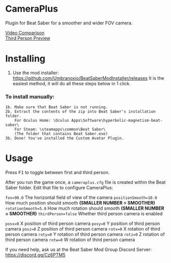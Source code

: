 # CameraPlus
Plugin for Beat Saber for a smoother and wider FOV camera.

[Video Comparison](https://youtu.be/MysLXKSXGTY)  
[Third Person Preview](https://youtu.be/ltIhpt-n6b8)

# Installing
1. Use the mod installer: https://github.com/Umbranoxio/BeatSaberModInstaller/releases
		It is the easiest method, it will do all these steps below in 1 click.
	
### To install manually:
	1b. Make sure that Beat Saber is not running.
	2b. Extract the contents of the zip into Beat Saber's installation folder.
		For Oculus Home: \Oculus Apps\Software\hyperbolic-magnetism-beat-saber\
		For Steam: \steamapps\common\Beat Saber\
		(The folder that contains Beat Saber.exe)
	3b. Done! You've installed the Custom Avatar Plugin.
# Usage
Press <kbd>F1</kbd> to toggle between first and third person.

After you run the game once, a `cameraplus.cfg` file is created within the Beat Saber folder.
Edit that file to configure CameraPlus:

`fov=90.0` The horizontal field of view of the camera
`positionSmooth=10.0` How much position should smooth **(SMALLER NUMBER = SMOOTHER)**
`rotationSmooth=5.0` How much rotation should smooth **(SMALLER NUMBER = SMOOTHER)**
`thirdPerson=false` Whether third person camera is enabled

`posx=0` X position of third person camera
`posy=0` Y position of third person camera
`posz=0` Z position of third person camera
`rotx=0` X rotation of third person camera
`roty=0` Y rotation of third person camera
`rotz=0` Z rotation of third person camera
`rotw=0` W rotation of third person camera

If you need help, ask us at the Beat Saber Mod Group Discord Server:
https://discord.gg/Cz6PTM5
